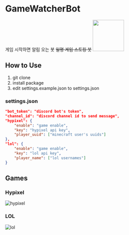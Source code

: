 # GameWatcherBot
게임 시작하면 알림 오는 봇 ~~일명 게임 스토킹 봇~~
<img src="./img/gameWatcher.png" height="100"/>

## How to Use
1. git clone
2. install package
3. edit settings.example.json to settings.json 

### settings.json
``` json
"bot_token": "discord bot's token",
"channel_id": "discord channel id to send message",
"hypixel": {
    "enable": "game enable",
    "key": "hypixel api key",
    "player_uuid": ["minecraft user's uuids"]
},
"lol": {
    "enable": "game enable",
    "key": "lol api key",
    "player_name": ["lol usernames"]
}
```

## Games
### Hypixel
![hypixel](https://media.discordapp.net/attachments/700329896429224007/811953085198893086/unknown.png)

### LOL
![lol](https://cdn.discordapp.com/attachments/811199708110389278/812593713024204800/unknown.png)